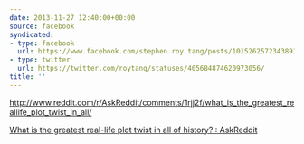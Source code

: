 ```yaml
---
date: 2013-11-27 12:40:00+00:00
source: facebook
syndicated:
- type: facebook
  url: https://www.facebook.com/stephen.roy.tang/posts/10152625723438912
- type: twitter
  url: https://twitter.com/roytang/statuses/405684874620973056/
title: ''
---
```


http://www.reddit.com/r/AskReddit/comments/1rjj2f/what_is_the_greatest_reallife_plot_twist_in_all/ 

[What is the greatest real-life plot twist in all of history? : AskReddit](https://www.reddit.com/r/AskReddit/comments/1rjj2f/what_is_the_greatest_reallife_plot_twist_in_all/)